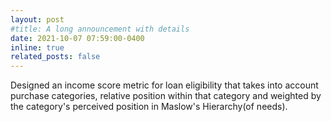 ```yaml
---
layout: post
#title: A long announcement with details
date: 2021-10-07 07:59:00-0400
inline: true
related_posts: false
---
```


Designed an income score metric for loan eligibility that takes into account purchase categories, relative position within that category and weighted by the category's perceived position in Maslow's Hierarchy(of needs). 



